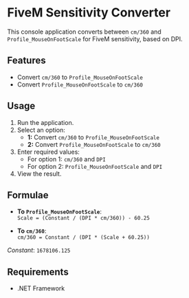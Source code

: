 # FiveM Sensitivity Converter

This console application converts between `cm/360` and `Profile_MouseOnFootScale` for FiveM sensitivity, based on DPI.

## Features

- Convert `cm/360` to `Profile_MouseOnFootScale`
- Convert `Profile_MouseOnFootScale` to `cm/360`

## Usage

1. Run the application.
2. Select an option:
   - **1:** Convert `cm/360` to `Profile_MouseOnFootScale`
   - **2:** Convert `Profile_MouseOnFootScale` to `cm/360`
3. Enter required values:
   - For option 1: `cm/360` and `DPI`
   - For option 2: `Profile_MouseOnFootScale` and `DPI`
4. View the result.

## Formulae

- **To `Profile_MouseOnFootScale`**:  
  `Scale = (Constant / (DPI * cm/360)) - 60.25`

- **To `cm/360`**:  
  `cm/360 = Constant / (DPI * (Scale + 60.25))`

*Constant*: `1678106.125`

## Requirements

- .NET Framework
